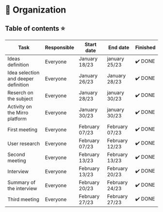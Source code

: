 # 📆 Organization

## Table of contents ⭐


| Task                                       | Responsible   | Start date           | End date                    | Finished | 
|--------------------------------------------|---------------|----------------------|-----------------------------|-----------|
| Ideas definition                           | Everyone      | January 18/23        |   january 25/23             |✔️ DONE
| Idea selection and deeper definition       | Everyone      | January 26/23        |   January 28/23             |✔️ DONE
| Reserch on the subject                     | Everyone      | January 28/23        |   january 30/23             |✔️ DONE
| Activity on the Mirro platform             | Everyone      | January 30/23        |   january 30/23             |✔️ DONE
| First meeting                              | Everyone      | February 07/23       |   February 07/23            |✔️ DONE
| User research                              | Everyone      | February 07/23       |   February 12/23            |✔️ DONE
| Second meeting                             | Everyone      | February 13/23       |   February 13/23            |✔️ DONE
| Interview                                  | Everyone      | February 13/23       |   February 20/23            |✔️ DONE
| Summary of the interview                   | Everyone      | February 20/23       |   February 24/23            |✔️ DONE
| Third meeting                              | Everyone      | February 27/23       |   February 27/23            |✔️ DONE

